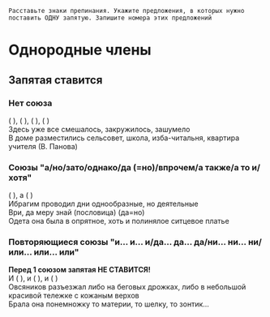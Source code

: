 ```
Расставьте знаки препинания. Укажите предложения, в которых нужно поставить ОДНУ запятую. Запишите номера этих предложений
```

# Однородные члены
## Запятая ставится
### Нет союза
( ), ( ), ( ), ( )
<br>
Здесь уже все смешалось, закружилось, зашумело
<br>
В доме разместились сельсовет, школа, изба-читальня, квартира учителя (В. Панова)
### Союзы "а/но/зато/однако/да (=но)/впрочем/а также/а то и/хотя"
( ), а ( )
<br>
Ибрагим проводил дни однообразные, но деятельные
<br>
Ври, да меру знай (пословица) (да=но)
<br>
Одета она была в опрятное, хоть и полинялое ситцевое платье
<br>
### Повторяющиеся союзы "и… и… и/да… да… да/ни… ни… ни/или… или… или"
**Перед 1 союзом запятая НЕ СТАВИТСЯ!**
<br>
И ( ), и ( ), и (  )
<br>
Овсяников разъезжал либо на беговых дрожках, либо в небольшой красивой тележке с кожаным верхов
<br>
Брала она понемножку то материи, то шелку, то зонтик…

